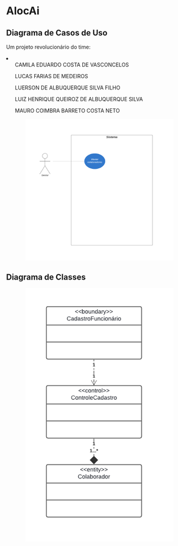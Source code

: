 # AlocAi


## Diagrama de Casos de Uso

<p>
  Um projeto revolucionário do time:
  <li>
    <ul>CAMILA EDUARDO COSTA DE VASCONCELOS</ul>
    <ul>LUCAS FARIAS DE MEDEIROS</ul>
    <ul>LUERSON DE ALBUQUERQUE SILVA FILHO</ul>
    <ul>LUIZ HENRIQUE QUEIROZ DE ALBUQUERQUE SILVA</ul>
    <ul>MAURO COIMBRA BARRETO COSTA NETO</ul>
  </li>
</p>

<p align="center">
  <img src="docs/casosdeuso.png" alt="Diagrama de Casos de Uso" width="400">
</p>

## Diagrama de Classes

<p align="center">
  <img src="docs/classes.png" alt="Diagrama de Classes" width="400">
</p>

